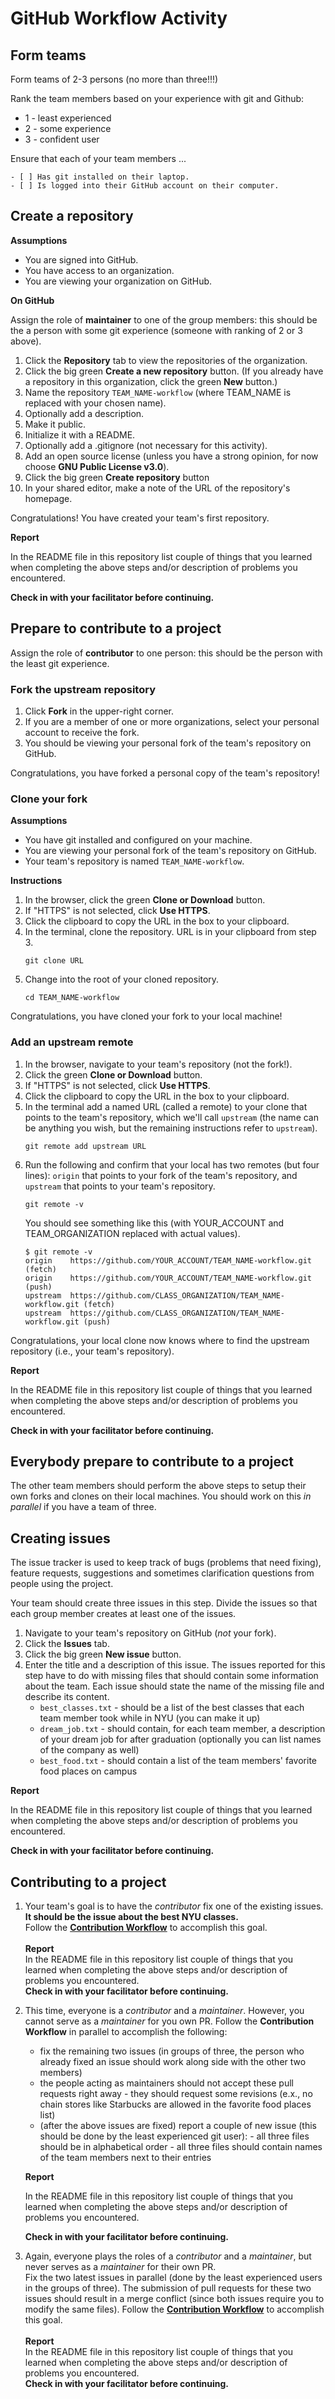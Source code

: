 # GitHub Workflow Activity

##  Form teams

Form teams of 2-3 persons (no more than three!!!)


Rank the team members based on your experience with git and Github:
- 1 - least experienced
- 2 - some experience
- 3 - confident user

Ensure that each of your team members ...

    - [ ] Has git installed on their laptop.
    - [ ] Is logged into their GitHub account on their computer.


## Create a repository

__Assumptions__

* You are signed into GitHub.
* You have access to an organization.
* You are viewing your organization on GitHub.

__On GitHub__

Assign the role of __maintainer__ to one of the group members: this should be the a person with some git experience (someone with ranking of 2 or 3 above).

1. Click the __Repository__ tab to view the repositories of the organization.
1. Click the big green __Create a new repository__ button. (If you already have a repository in this organization, click the green __New__ button.)
2. Name the repository `TEAM_NAME-workflow` (where TEAM_NAME is replaced with your chosen name).
3. Optionally add a description.
4. Make it public.
5. Initialize it with a README.
6. Optionally add a .gitignore (not necessary for this activity).
7. Add an open source license (unless you have a strong opinion, for now choose __GNU Public License v3.0__).
8. Click the big green __Create repository__ button
9. In your shared editor, make a note of the URL of the repository's homepage.

Congratulations! You have created your team's first repository.

__Report__

In the README file in this repository list couple of things that
you learned when completing the above steps and/or description of
problems you encountered.

__Check in with your facilitator before continuing.__



## Prepare to contribute to a project


Assign the role of __contributor__ to one person: this should be the person with the least git experience.


### Fork the upstream repository

1. Click __Fork__ in the upper-right corner.
2. If you are a member of one or more organizations, select your personal account to receive the fork.
3. You should be viewing your personal fork of the team's repository on GitHub.

Congratulations, you have forked a personal copy of the team's repository!

### Clone your fork

__Assumptions__

* You have git installed and configured on your machine.
* You are viewing your personal fork of the team's repository on GitHub.
* Your team's repository is named `TEAM_NAME-workflow`.

__Instructions__

1. In the browser, click the green __Clone or Download__ button.
2. If "HTTPS" is not selected, click __Use HTTPS__.
3. Click the clipboard to copy the URL in the box to your clipboard.
4. In the terminal, clone the repository. URL is in your clipboard from step 3.
    ```
    git clone URL
    ```
5. Change into the root of your cloned repository.
    ```
    cd TEAM_NAME-workflow
    ```

Congratulations, you have cloned your fork to your local machine!

### Add an upstream remote


1. In the browser, navigate to your team's repository (not the fork!).
2. Click the green __Clone or Download__ button.
3. If "HTTPS" is not selected, click __Use HTTPS__.
4. Click the clipboard to copy the URL in the box to your clipboard.
5. In the terminal add a named URL (called a remote) to your clone that points to the team's repository, which we'll call `upstream` (the name can be anything you wish, but the remaining instructions
refer to `upstream`).
    ```
    git remote add upstream URL
    ```
6. Run the following and confirm that your local has two remotes (but four lines): `origin` that points to your fork of the team's repository, and `upstream` that points to your team's repository.
    ```
    git remote -v
    ```
    You should see something like this (with YOUR_ACCOUNT and TEAM_ORGANIZATION replaced with actual values).
    ```
    $ git remote -v
    origin    https://github.com/YOUR_ACCOUNT/TEAM_NAME-workflow.git (fetch)
    origin    https://github.com/YOUR_ACCOUNT/TEAM_NAME-workflow.git (push)
    upstream  https://github.com/CLASS_ORGANIZATION/TEAM_NAME-workflow.git (fetch)
    upstream  https://github.com/CLASS_ORGANIZATION/TEAM_NAME-workflow.git (push)
    ```
Congratulations, your local clone now knows where to find the upstream repository (i.e., your team's repository).





__Report__

In the README file in this repository list couple of things that
you learned when completing the above steps and/or description of
problems you encountered.

__Check in with your facilitator before continuing.__




## Everybody prepare to contribute to a project

The other team members should perform the above steps to setup their own forks and clones on their local machines. You should work on this _in parallel_ if you have a team of three.

## Creating issues

The issue tracker is used to keep track of bugs (problems that need fixing), feature requests,
suggestions and sometimes clarification questions from people using the project.

Your team should create three issues in this step. Divide the issues so that each group member
creates at least one of the issues.

1. Navigate to your team's repository on GitHub (_not_ your fork).
2. Click the __Issues__ tab.
3. Click the big green __New issue__ button.
4. Enter the title and a description of this issue.
    The issues reported for this step have to do with missing files that should contain
    some information about the team. Each issue should state the name of the missing file
    and describe its content.
      - `best_classes.txt` - should be a list of the best classes that each team member took
        while in NYU (you can make it up)
      - `dream_job.txt` - should contain, for each team member, a description of your dream job
        for after graduation (optionally you can list names of the company as well)
      - `best_food.txt` - should contain a list of the team members' favorite food places
        on campus



__Report__

In the README file in this repository list couple of things that
you learned when completing the above steps and/or description of
problems you encountered.

__Check in with your facilitator before continuing.__





## Contributing to a project

1. Your team's goal is to have the _contributor_ fix one of the existing issues. __It should be the issue about
the best NYU classes.__ <br>
    Follow the __[Contribution Workflow](contribution-workflow.md)__ to accomplish this goal.
    <br><br>
    __Report__<br>
    In the README file in this repository list couple of things that
    you learned when completing the above steps and/or description of
    problems you encountered.
    <br>
    __Check in with your facilitator before continuing.__



2. This time, everyone is a _contributor_ and a _maintainer_. However, you cannot serve as a _maintainer_ for you own PR.  Follow the __Contribution Workflow__ in parallel to accomplish the following:
      - fix the remaining two issues (in groups of three, the person who already fixed an issue should work along
        side with the other two members)
      - the people acting as maintainers should not accept these pull requests right away - they should request some
        revisions (e.x., no chain stores like Starbucks are allowed in the favorite food places list)
      - (after the above issues are fixed) report a couple of new issue (this should be done by the least 
        experienced git user):
                - all three files should be in alphabetical order
                - all three files should contain names of the team members next to their entries


    __Report__

    In the README file in this repository list couple of things that
    you learned when completing the above steps and/or description of
    problems you encountered.

    __Check in with your facilitator before continuing.__



3. Again, everyone plays the roles of a _contributor_ and a _maintainer_, but never serves as a _maintainer_ for their own PR.
    <br>
     Fix the two latest issues in parallel (done by the least experienced users in the groups of three). 
     The submission of   pull requests for these two issues should result in a merge conflict 
     (since both issues require you to modify the same files).
    Follow the __[Contribution Workflow](contribution-workflow.md)__ to accomplish this goal.
    <br><br>
    __Report__
    <br>
    In the README file in this repository list couple of things that
    you learned when completing the above steps and/or description of
    problems you encountered.
    <br>
    __Check in with your facilitator before continuing.__
